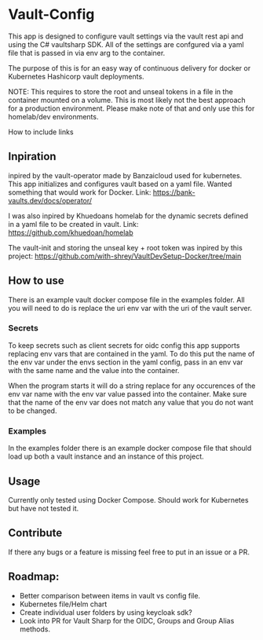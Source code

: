 ﻿# Vault-Config
This app is designed to configure vault settings via the vault rest api and using the C# vaultsharp SDK. All of the settings are confgured via a yaml file that is passed in via env arg to the container.

The purpose of this is for an easy way of continuous delivery for docker or Kubernetes Hashicorp vault deployments.

NOTE: This requires to store the root and unseal tokens in a file in the container mounted on a volume. This is most likely not the best approach for a production environment. Please make note of that and only use this for homelab/dev environments.

How to include links

## Inpiration
inpired by the vault-operator made by Banzaicloud used for kubernetes. This app initializes and configures vault based on a yaml file. Wanted something that would work for Docker. 
Link: https://bank-vaults.dev/docs/operator/

I was also inpired by Khuedoans homelab for the dynamic secrets defined in a yaml file to be created in vault.
Link: https://github.com/khuedoan/homelab

The vault-init and storing the unseal key + root token was inpired by this project: https://github.com/with-shrey/VaultDevSetup-Docker/tree/main

## How to use
There is an example vault docker compose file in the examples folder. All you will need to do is replace the uri env var with the uri of the vault server.

### Secrets
To keep secrets such as client secrets for oidc config this app supports replacing env vars that are contained in the yaml. To do this put the name of the env var under the envs section in the yaml config, pass in an env var with the same name and the value into the container.

When the program starts it will do a string replace for any occurences of the env var name with the env var value passed into the container. Make sure that the name of the env var does not match any value that you do not want to be changed.

### Examples
In the examples folder there is an example docker compose file that should load up both a vault instance and an instance of this project.

## Usage
Currently only tested using Docker Compose. Should work for Kubernetes but have not tested it.

## Contribute
If there any bugs or a feature is missing feel free to put in an issue or a PR.



## Roadmap:
- Better comparison between items in vault vs config file.
- Kubernetes file/Helm chart
- Create individual user folders by using keycloak sdk?
- Look into PR for Vault Sharp for the OIDC, Groups and Group Alias methods.
